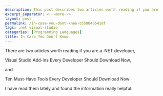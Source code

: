 ```yaml
---
description: This post describes two articles worth reading if you are a .NET developer.
excerpt_separator: <!--more-->
layout: post
permalink: /in-case-you-dont-know-b5b8846541df
tags: .net visual-studio
categories: [Programming Languages]
title: In Case You Don't Know
---
```

There are two articles worth reading if you are a .NET developer,

Visual Studio Add-Ins Every Developer Should Download Now,

and

Ten Must-Have Tools Every Developer Should Download Now

I have read them lately and found the information really helpful.
<!--more-->

